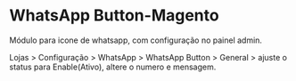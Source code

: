 # WhatsApp Button-Magento

Módulo para icone de whatsapp, com configuração no painel admin.

Lojas > Configuração > WhatsApp > WhatsApp Button > General > ajuste o status para Enable(Ativo), altere o numero e mensagem.
